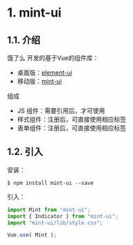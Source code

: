 
# 1. mint-ui

## 1.1. 介绍

饿了么 开发的基于Vue的组件库：
* 桌面版：[element-ui](http://element-cn.eleme.io/#/zh-CN)
* 移动版：[mint-ui](http://mint-ui.github.io/#!/zh-cn)

组成
* JS 组件：需要引用后，才可使用
* 样式组件：注册后，可直接使用相应标签
* 表单组件：注册后，可直接使用相应标签

## 1.2. 引入

安装：

    $ npm install mint-ui --save

引入：
```javascript
import Mint from "mint-ui";
import { Indicator } from "mint-ui";
import "mint-ui/lib/style.css";

Vue.use( Mint );
```